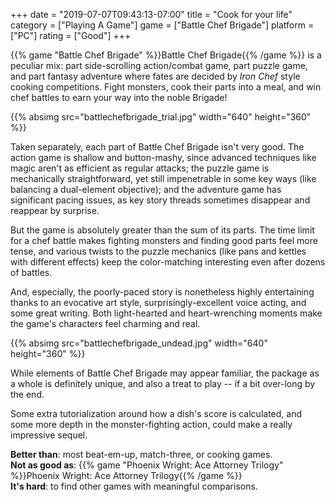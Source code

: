 +++
date = "2019-07-07T09:43:13-07:00"
title = "Cook for your life"
category = ["Playing A Game"]
game = ["Battle Chef Brigade"]
platform = ["PC"]
rating = ["Good"]
+++

{{% game "Battle Chef Brigade" %}}Battle Chef Brigade{{% /game %}} is a peculiar mix: part side-scrolling action/combat game, part puzzle game, and part fantasy adventure where fates are decided by <i>Iron Chef</i> style cooking competitions.  Fight monsters, cook their parts into a meal, and win chef battles to earn your way into the noble Brigade!

{{% absimg src="battlechefbrigade_trial.jpg" width="640" height="360" %}}

Taken separately, each part of Battle Chef Brigade isn't very good.  The action game is shallow and button-mashy, since advanced techniques like magic aren't as efficient as regular attacks; the puzzle game is mechanically straightforward, yet still impenetrable in some key ways (like balancing a dual-element objective); and the adventure game has significant pacing issues, as key story threads sometimes disappear and reappear by surprise.

But the game is absolutely greater than the sum of its parts.  The time limit for a chef battle makes fighting monsters and finding good parts feel more tense, and various twists to the puzzle mechanics (like pans and kettles with different effects) keep the color-matching interesting even after dozens of battles.

And, especially, the poorly-paced story is nonetheless highly entertaining thanks to an evocative art style, surprisingly-excellent voice acting, and some great writing.  Both light-hearted and heart-wrenching moments make the game's characters feel charming and real.

{{% absimg src="battlechefbrigade_undead.jpg" width="640" height="360" %}}

While elements of Battle Chef Brigade may appear familiar, the package as a whole is definitely unique, and also a treat to play -- if a bit over-long by the end.

Some extra tutorialization around how a dish's score is calculated, and some more depth in the monster-fighting action, could make a really impressive sequel.

<b>Better than</b>: most beat-em-up, match-three, or cooking games.  
<b>Not as good as</b>: {{% game "Phoenix Wright: Ace Attorney Trilogy" %}}Phoenix Wright: Ace Attorney Trilogy{{% /game %}}  
<b>It's hard</b>: to find other games with meaningful comparisons.
